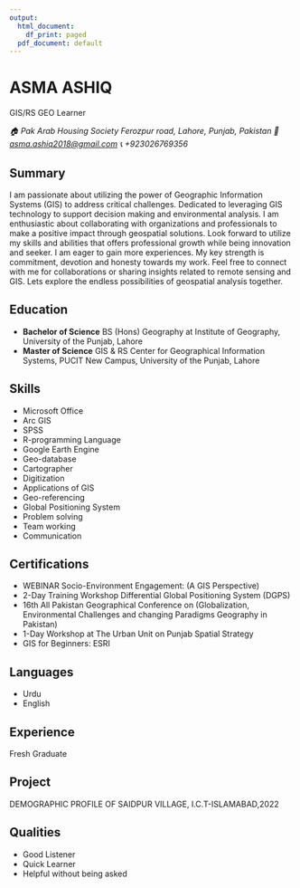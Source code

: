 ```yaml
---
output:
  html_document:
    df_print: paged
  pdf_document: default
---
```


# ASMA ASHIQ 
  GIS/RS GEO Learner

*🏠 Pak Arab Housing Society Ferozpur road, Lahore, Punjab, Pakistan*
*📧 asma.ashiq2018@gmail.com*
*📞 +923026769356*
 
## Summary
I am passionate about utilizing the power of Geographic Information Systems (GIS) to address critical challenges. Dedicated to leveraging GIS technology to support decision making and environmental analysis. I am enthusiastic about collaborating with organizations and professionals to make a positive impact through geospatial solutions. Look forward to utilize my skills and abilities that offers professional growth while being innovation and seeker. I am eager to gain more experiences. My key strength is commitment, devotion and honesty towards my work. Feel free to connect with me for collaborations or sharing insights related to remote sensing and GIS. Lets explore the endless possibilities of geospatial analysis together.

## Education
- **Bachelor of Science** BS (Hons) Geography at Institute of Geography, University of the Punjab, Lahore
- **Master of Science**   GIS & RS Center for Geographical Information Systems, PUCIT New Campus, University of the Punjab, Lahore


## Skills
- Microsoft Office
- Arc GIS
- SPSS
- R-programming Language
- Google Earth Engine
- Geo-database
- Cartographer
- Digitization
- Applications of GIS
- Geo-referencing
- Global Positioning System
- Problem solving
- Team working
- Communication

## Certifications
- WEBINAR
 Socio-Environment Engagement: (A GIS Perspective)
- 2-Day Training Workshop
  Differential Global Positioning System (DGPS)
- 16th All Pakistan Geographical Conference
  on (Globalization, Environmental Challenges and changing Paradigms     Geography in Pakistan)
- 1-Day Workshop at The Urban Unit
  on Punjab Spatial Strategy
- GIS for Beginners: ESRI

## Languages
- Urdu
- English

## Experience 
   Fresh Graduate

## Project
   DEMOGRAPHIC PROFILE OF SAIDPUR VILLAGE, I.C.T-ISLAMABAD,2022

## Qualities
- Good Listener
- Quick Learner
- Helpful without being asked

